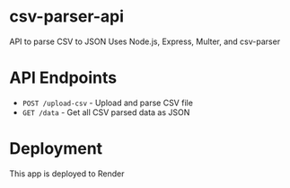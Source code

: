 # csv-parser-api

API to parse CSV to JSON
Uses Node.js, Express, Multer, and csv-parser

# API Endpoints

- `POST /upload-csv` - Upload and parse CSV file
- `GET /data` - Get all CSV parsed data as JSON

# Deployment

This app is deployed to Render
